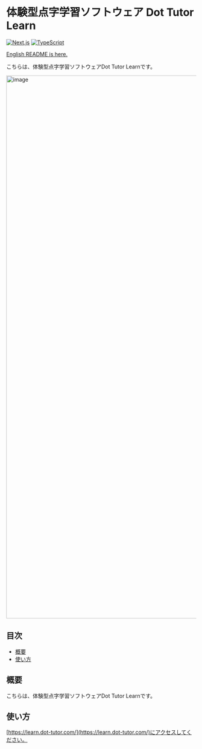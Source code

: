 # 体験型点字学習ソフトウェア Dot Tutor Learn

[![Next.js](https://img.shields.io/badge/Next.js-000000.svg?logo=next.js)](https://github.com/vercel/next.js/)
[![TypeScript](https://img.shields.io/badge/TypeScript-007ACC.svg?logo=typescript&logoColor=white)](https://github.com/microsoft/TypeScript)

[English README is here.](README-en.md)

こちらは、体験型点字学習ソフトウェアDot Tutor Learnです。

<img width="1436" alt="image" src="https://github.com/ut-code/dot-tutor/assets/104971044/743816ce-7f7e-4905-998c-84dc5d03d3bc">

## 目次

- [概要](#概要)
- [使い方](#使い方)

## 概要

こちらは、体験型点字学習ソフトウェアDot Tutor Learnです。

## 使い方

[https://learn.dot-tutor.com/](https://learn.dot-tutor.com/)にアクセスしてください。
